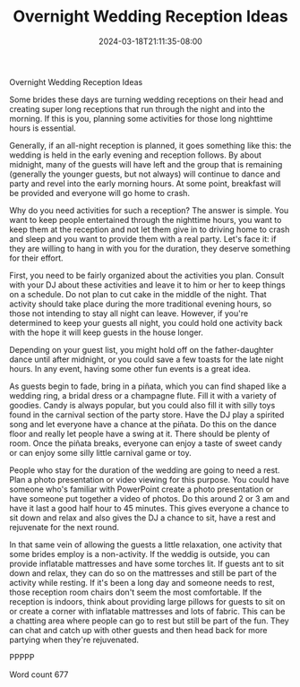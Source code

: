 ﻿---
title: "Overnight Wedding Reception Ideas"
date: 2024-03-18T21:11:35-08:00
description: "Wedding Games & Activities Tips for Web Success"
featured_image: "/images/Wedding Games & Activities.jpg"
tags: ["Wedding Games & Activities"]
---

Overnight Wedding Reception Ideas

Some brides these days are turning wedding receptions on their head and creating super long receptions that run through the night and into the morning. If this is you, planning some activities for those long nighttime hours is essential.

Generally, if an all-night reception is planned, it goes something like this: the wedding is held in the early evening and reception follows. By about midnight, many of the guests will have left and the group that is remaining (generally the younger guests, but not always) will continue to dance and party and revel into the early morning hours. At some point, breakfast will be provided and everyone will go home to crash. 

Why do you need activities for such a reception? The answer is simple. You want to keep people entertained through the nighttime hours, you want to keep them at the reception and not let them give in to driving home to crash and sleep and you want to provide them with a real party. Let's face it: if they are willing to hang in with you for the duration, they deserve something for their effort.

First, you need to be fairly organized about the activities you plan. Consult with your DJ about these activities and leave it to him or her to keep things on a schedule. Do not plan to cut cake in the middle of the night. That activity should take place during the more traditional evening hours, so those not intending to stay all night can leave. However, if you're determined to keep your guests all night, you could hold one activity back with the hope it will keep guests in the house longer.

Depending on your guest list, you might hold off on the father-daughter dance until after midnight, or you could save a few toasts for the late night hours. In any event, having some other fun events is a great idea.

As guests begin to fade, bring in a piñata, which you can find shaped like a wedding ring, a bridal dress or a champagne flute. Fill it with a variety of goodies. Candy is always popular, but you could also fill it with silly toys found in the carnival section of the party store. Have the DJ play a spirited song and let everyone have a chance at the piñata. Do this on the dance floor and really let people have a swing at it. There should be plenty of room. Once the piñata breaks, everyone can enjoy a taste of sweet candy or can enjoy some silly little carnival game or toy.

People who stay for the duration of the wedding are going to need a rest. Plan a photo presentation or video viewing for this purpose. You could have someone who's familiar with PowerPoint create a photo presentation or have someone  put together a video of photos. Do this around 2 or 3 am and have it last a good half hour to 45 minutes. This gives everyone a chance to sit down and relax and also gives the DJ a chance to sit, have a rest and rejuvenate for the next round.

In that same vein of allowing the guests a little relaxation, one activity that some brides employ is a non-activity. If the weddig is outside, you can provide inflatable mattresses and have some torches lit. If guests ant to sit down and relax, they can do so on the mattresses and still be part of the activity while resting. If it's been a long day and someone needs to rest, those reception room chairs don't seem the most comfortable. If the reception is indoors, think about providing large pillows for guests to sit on or create a corner with inflatable mattresses and lots of fabric. This can be a chatting area where people can go to rest but still be part of the fun. They can chat and catch up with other guests and then head back for more partying when they're rejuvenated.

PPPPP

Word count 677

